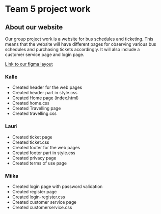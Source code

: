# Team 5 project work
 
## About our website

Our group project work is a website for bus schedules and ticketing. This means that the website will have different pages for observing various bus schedules and purchasing tickets accordingly. It will also include a customer service page and login page.

[Link to our figma layout](https://www.figma.com/file/v8tQW8uHqlyJ0XslQQnIuK/Kalle-Lehtonen's-team-library?type=design&node-id=0%3A1&mode=design&t=SoRKhzCETjWDK9fd-1)

### Kalle
- Created header for the web pages 
- Created header part in style.css
- Created Home page (index.html)
- Created home.css
- Created Travelling page
- Created travelling.css 


### Lauri
- Created ticket page
- Created ticket.css
- Created footer for the web pages
- Created footer part in style.css
- Created privacy page
- Created terms of use page

### Miika
- Created login page with password validation
- Created register page
- Created login-register.css
- Created customer service page
- Created customerservice.css
